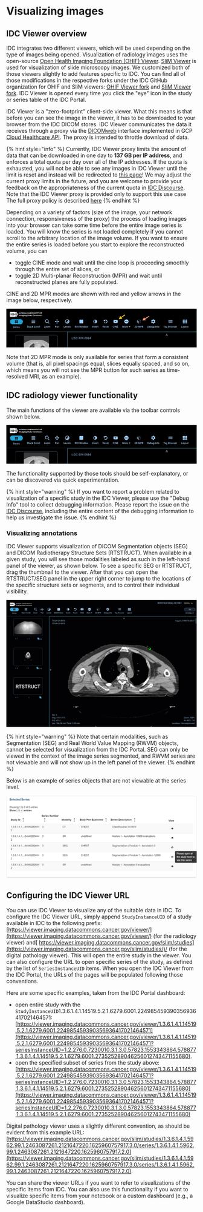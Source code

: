 # Visualizing images

## IDC Viewer overview

IDC integrates two different viewers, which will be used depending on the type of images being opened. Visualization of radiology images uses the open-source [Open Health Imaging Foundation \(OHIF\) Viewer](https://github.com/OHIF/Viewers). [SliM Viewer](https://github.com/MGHComputationalPathology/slim) is used for visualization of slide microscopy images. We customized both of those viewers slightly to add features specific to IDC. You can find all of those modifications in the respective forks under the IDC GitHub organization for OHIF and SliM viewers: [OHIF Viewer fork](https://github.com/ImagingDataCommons/Viewers) and [SliM Viewer fork](https://github.com/ImagingDataCommons/slim). IDC Viewer is opened every time you click the "eye" icon in the study or series table of the IDC Portal.

IDC Viewer is a "zero-footprint" client-side viewer. What this means is that before you can see the image in the viewer, it has to be downloaded to your browser from the IDC DICOM stores. IDC Viewer communicates the data it receives through a proxy via the [DICOMweb](https://www.dicomstandard.org/dicomweb) interface implemented in GCP [Cloud Healthcare API](https://cloud.google.com/healthcare/docs/concepts/dicom). The proxy is intended to throttle download of data.

{% hint style="info" %}
Currently, IDC Viewer proxy limits the amount of data that can be downloaded in one day to **137 GB per IP address**, and enforces a total quota per day over all of the IP addresses. If the quota is exhausted, you will not be able to see any images in IDC Viewer until the limit is reset and instead will be redirected to [this](https://portal.imaging.datacommons.cancer.gov/quota/index.html)[ page](https://portal.imaging.datacommons.cancer.gov/quota/index.html)! We may adjust the current proxy limits in the future, and you are welcome to provide your feedback on the appropriateness of the current quota in [IDC Discourse](https://discourse.canceridc.dev/c/support/feedback-and-features/7). Note that the IDC Viewer proxy is provided only to support this use case The full proxy policy is described [here](https://github.com/ImagingDataCommons/IDC-Docs/tree/e1861e6c939dd20ea2bf643237508dcb9480a661/portal/proxy-policy/README.md)
{% endhint %}

Depending on a variety of factors \(size of the image, your network connection, responsiveness of the proxy\) the process of loading images into your browser can take some time before the entire image series is loaded. You will know the series is not loaded completely if you cannot scroll to the arbitrary location of the image volume. If you want to ensure the entire series is loaded before you start to explore the reconstructed volume, you can

* toggle CINE mode and wait until the cine loop is proceeding smoothly through the entire set of slices, or
* toggle 2D Multi-planar Reconstruction \(MPR\) and wait until reconstructed planes are fully populated.

CINE and 2D MPR modes are shown with red and yellow arrows in the image below, respectively.

![CINE and 2D MPR tools in the IDC Viewer](../.gitbook/assets/cine_mpr.jpg)

Note that 2D MPR mode is only available for series that form a consistent volume \(that is, all pixel spacings equal, slices equally spaced, and so on, which means you will not see the MPR button for such series as time-resolved MRI, as an example\).

## IDC radiology viewer functionality

The main functions of the viewer are available via the toolbar controls shown below.

![IDC Viewer tools](../.gitbook/assets/viewer_toolbar.jpg)

The functionality supported by those tools should be self-explanatory, or can be discovered via quick experimentation.

{% hint style="warning" %}
If you want to report a problem related to visualization of a specific study in the IDC Viewer, please use the "Debug Info" tool to collect debugging information. Please report the issue on the [IDC Discourse](https://discourse.canceridc.dev/c/support/feedback-and-features/7), including the entire content of the debugging information to help us investigate the issue.
{% endhint %}

### Visualizing annotations

IDC Viewer supports visualization of DICOM Segmentation objects \(SEG\) and DICOM Radiotherapy Structure Sets \(RTSTRUCT\). When available in a given study, you will see those modalities labeled as such in the left-hand panel of the viewer, as shown below. To see a specific SEG or RTSTRUCT, drag the thumbnail to the viewer. After that you can open the RTSTRUCT/SEG panel in the upper right corner to jump to the locations of the specific structure sets or segments, and to control their individual visibility.

![IDC Viewer](../.gitbook/assets/rtstruct_load.gif)

{% hint style="warning" %}
Note that certain modalities, such as Segmentation \(SEG\) and Real World Value Mapping \(RWVM\) objects, cannot be selected for visualization from the IDC Portal. SEG can only be viewed in the context of the image series segmented, and RWVM series are not viewable and will not show up in the left panel of the viewer.
{% endhint %}

Below is an example of series objects that are not viewable at the series level.

![Selected Series panel showing series objects not viewable at the series level](../.gitbook/assets/2020-10-15-5-.png)

## Configuring the IDC Viewer URL

You can use IDC Viewer to visualize any of the suitable data in IDC. To configure the IDC Viewer URL, simply append `StudyInstanceUID` of a study available in IDC to the following prefix: [https://viewer.imaging.datacommons.cancer.gov/viewer/](https://viewer.imaging.datacommons.cancer.gov/viewer/) \(for the radiology viewer\) and[ https://viewer.imaging.datacommons.cancer.gov/slim/studies](https://viewer.imaging.datacommons.cancer.gov/slim/studies/)/ \(for the digital pathology viewer\). This will open the entire study in the viewer. You can also configure the URL to open specific series of the study, as defined by the list of `SeriesInstanceUID` items. When you open the IDC Viewer from the IDC Portal, the URLs of the pages will be populated following those conventions.

Here are some specific examples, taken from the IDC Portal dashboard:

* open entire study with the `StudyInstanceUID`1.3.6.1.4.1.14519.5.2.1.6279.6001.224985459390356936417021464571: [https://viewer.imaging.datacommons.cancer.gov/viewer/1.3.6.1.4.1.14519.5.2.1.6279.6001.224985459390356936417021464571](https://viewer.imaging.datacommons.cancer.gov/viewer/1.3.6.1.4.1.14519.5.2.1.6279.6001.224985459390356936417021464571?seriesInstanceUID=1.2.276.0.7230010.3.1.3.0.57823.1553343864.578877,1.3.6.1.4.1.14519.5.2.1.6279.6001.273525289046256012743471155680).
* open the specified subset of series from the study above: [https://viewer.imaging.datacommons.cancer.gov/viewer/1.3.6.1.4.1.14519.5.2.1.6279.6001.224985459390356936417021464571?seriesInstanceUID=1.2.276.0.7230010.3.1.3.0.57823.1553343864.578877,1.3.6.1.4.1.14519.5.2.1.6279.6001.273525289046256012743471155680](https://viewer.imaging.datacommons.cancer.gov/viewer/1.3.6.1.4.1.14519.5.2.1.6279.6001.224985459390356936417021464571?seriesInstanceUID=1.2.276.0.7230010.3.1.3.0.57823.1553343864.578877,1.3.6.1.4.1.14519.5.2.1.6279.6001.273525289046256012743471155680)

Digital pathology viewer uses a slightly different convention, as should be evident from this example URL: [https://viewer.imaging.datacommons.cancer.gov/slim/studies/1.3.6.1.4.1.5962.99.1.2463087261.2121647220.1625960757917.3.0/series/1.3.6.1.4.1.5962.99.1.2463087261.2121647220.1625960757917.2.0](https://viewer.imaging.datacommons.cancer.gov/slim/studies/1.3.6.1.4.1.5962.99.1.2463087261.2121647220.1625960757917.3.0/series/1.3.6.1.4.1.5962.99.1.2463087261.2121647220.1625960757917.2.0).

You can share the viewer URLs if you want to refer to visualizations of the specific items from IDC. You can also use this functionality if you want to visualize specific items from your notebook or a custom dashboard \(e.g., a Google DataStudio dashboard\).

